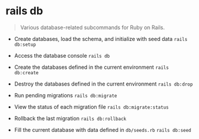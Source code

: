 # rails db
> Various database-related subcommands for Ruby on Rails.

- Create databases, load the schema, and initialize with seed data
`rails db:setup`

- Access the database console
`rails db`

- Create the databases defined in the current environment
`rails db:create`

- Destroy the databases defined in the current environment
`rails db:drop`

- Run pending migrations
`rails db:migrate`

- View the status of each migration file
`rails db:migrate:status`

- Rollback the last migration
`rails db:rollback`

- Fill the current database with data defined in `db/seeds.rb`
`rails db:seed`

